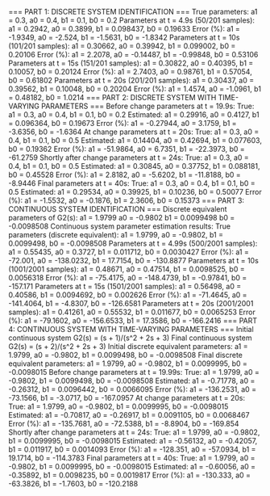 === PART 1: DISCRETE SYSTEM IDENTIFICATION === True parameters: a1 = 0.3, a0 = 0.4, b1 = 0.1, b0 = 0.2 Parameters at t = 4.9s (50/201 samples): a1 = 0.2942, a0 = 0.3899, b1 = 0.098437, b0 = 0.19633 Error (%): a1 = -1.9349, a0 = -2.524, b1 = -1.5631, b0 = -1.8342 Parameters at t = 10s (101/201 samples): a1 = 0.30662, a0 = 0.39942, b1 = 0.099002, b0 = 0.20106 Error (%): a1 = 2.2078, a0 = -0.14487, b1 = -0.99848, b0 = 0.53106 Parameters at t = 15s (151/201 samples): a1 = 0.30822, a0 = 0.40395, b1 = 0.10057, b0 = 0.20124 Error (%): a1 = 2.7403, a0 = 0.98761, b1 = 0.57054, b0 = 0.61802 Parameters at t = 20s (201/201 samples): a1 = 0.30437, a0 = 0.39562, b1 = 0.10048, b0 = 0.20204 Error (%): a1 = 1.4574, a0 = -1.0961, b1 = 0.48182, b0 = 1.0214 === PART 2: DISCRETE SYSTEM WITH TIME-VARYING PARAMETERS === Before change parameters at t = 19.9s: True: a1 = 0.3, a0 = 0.4, b1 = 0.1, b0 = 0.2 Estimated: a1 = 0.29916, a0 = 0.4127, b1 = 0.096364, b0 = 0.19673 Error (%): a1 = -0.27944, a0 = 3.1759, b1 = -3.6356, b0 = -1.6364 At change parameters at t = 20s: True: a1 = 0.3, a0 = 0.4, b1 = 0.1, b0 = 0.5 Estimated: a1 = 0.14404, a0 = 0.42694, b1 = 0.077603, b0 = 0.19362 Error (%): a1 = -51.9864, a0 = 6.7351, b1 = -22.3973, b0 = -61.2759 Shortly after change parameters at t = 24s: True: a1 = 0.3, a0 = 0.4, b1 = 0.1, b0 = 0.5 Estimated: a1 = 0.30845, a0 = 0.37752, b1 = 0.088181, b0 = 0.45528 Error (%): a1 = 2.8182, a0 = -5.6202, b1 = -11.8188, b0 = -8.9446 Final parameters at t = 40s: True: a1 = 0.3, a0 = 0.4, b1 = 0.1, b0 = 0.5 Estimated: a1 = 0.29534, a0 = 0.39925, b1 = 0.10236, b0 = 0.50077 Error (%): a1 = -1.5532, a0 = -0.1876, b1 = 2.3606, b0 = 0.15373 === PART 3: CONTINUOUS SYSTEM IDENTIFICATION === Discrete equivalent parameters of G2(s): a1 = 1.9799 a0 = -0.9802 b1 = 0.0099498 b0 = -0.0098508 Continuous system parameter estimation results: True parameters (discrete equivalent): a1 = 1.9799, a0 = -0.9802, b1 = 0.0099498, b0 = -0.0098508 Parameters at t = 4.99s (500/2001 samples): a1 = 0.55435, a0 = 0.3727, b1 = 0.011712, b0 = 0.0030427 Error (%): a1 = -72.001, a0 = -138.0232, b1 = 17.7154, b0 = -130.8877 Parameters at t = 10s (1001/2001 samples): a1 = 0.48671, a0 = 0.47514, b1 = 0.0098525, b0 = 0.0056318 Error (%): a1 = -75.4175, a0 = -148.4739, b1 = -0.97841, b0 = -157.171 Parameters at t = 15s (1501/2001 samples): a1 = 0.56498, a0 = 0.40586, b1 = 0.0094692, b0 = 0.002626 Error (%): a1 = -71.4645, a0 = -141.4064, b1 = -4.8307, b0 = -126.6581 Parameters at t = 20s (2001/2001 samples): a1 = 0.41261, a0 = 0.55532, b1 = 0.011677, b0 = 0.0065253 Error (%): a1 = -79.1602, a0 = -156.6533, b1 = 17.3586, b0 = -166.2416 === PART 4: CONTINUOUS SYSTEM WITH TIME-VARYING PARAMETERS === Initial continuous system G2(s) = (s + 1)/(s^2 + 2s + 3) Final continuous system G2(s) = (s + 2)/(s^2 + 2s + 3) Initial discrete equivalent parameters: a1 = 1.9799, a0 = -0.9802, b1 = 0.0099498, b0 = -0.0098508 Final discrete equivalent parameters: a1 = 1.9799, a0 = -0.9802, b1 = 0.0099995, b0 = -0.0098015 Before change parameters at t = 19.99s: True: a1 = 1.9799, a0 = -0.9802, b1 = 0.0099498, b0 = -0.0098508 Estimated: a1 = -0.71778, a0 = -0.26312, b1 = 0.0096442, b0 = 0.0066095 Error (%): a1 = -136.2531, a0 = -73.1566, b1 = -3.0717, b0 = -167.0957 At change parameters at t = 20s: True: a1 = 1.9799, a0 = -0.9802, b1 = 0.0099995, b0 = -0.0098015 Estimated: a1 = -0.70817, a0 = -0.26917, b1 = 0.0091105, b0 = 0.0068467 Error (%): a1 = -135.7681, a0 = -72.5388, b1 = -8.8904, b0 = -169.854 Shortly after change parameters at t = 24s: True: a1 = 1.9799, a0 = -0.9802, b1 = 0.0099995, b0 = -0.0098015 Estimated: a1 = -0.56132, a0 = -0.42057, b1 = 0.011917, b0 = 0.0014093 Error (%): a1 = -128.351, a0 = -57.0934, b1 = 19.1714, b0 = -114.3783 Final parameters at t = 40s: True: a1 = 1.9799, a0 = -0.9802, b1 = 0.0099995, b0 = -0.0098015 Estimated: a1 = -0.60056, a0 = -0.35892, b1 = 0.0098235, b0 = 0.0019817 Error (%): a1 = -130.333, a0 = -63.3826, b1 = -1.7603, b0 = -120.2188
